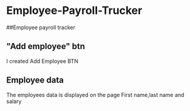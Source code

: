 # Employee-Payroll-Trucker
##Employee payroll tracker

## "Add employee" btn
I created Add Employee BTN

## Employee data

The employees data is displayed on the page 
First name,last name and salary


